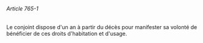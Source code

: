 ###### Article 765-1

Le conjoint dispose d'un an à partir du décès pour manifester sa volonté de bénéficier de ces droits d'habitation et d'usage.

